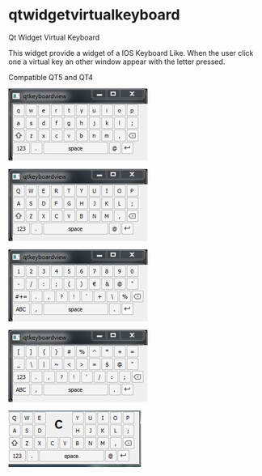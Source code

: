 # qtwidgetvirtualkeyboard
Qt Widget Virtual Keyboard

This widget provide a widget of a IOS Keyboard Like.
When the user click one a virtual key an other window appear with the letter pressed.

Compatible QT5 and QT4 

![img](screenshot/shot1.png "")

![img](screenshot/shot2.png "")

![img](screenshot/shot3.png "")

![img](screenshot/shot4.png "")

![img](screenshot/shot5.png "")

